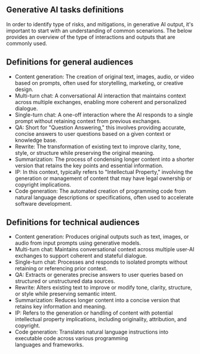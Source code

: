 ## Generative AI tasks definitions

In order to identify type of risks, and mitigations, in generative AI output, it's important to start with an understanding of common scenarions. The below provides an overview of the type of interactions and outputs that are commonly used. 

## Definitions for general audiences

- Content generation: The creation of original text, images, audio, or video based on prompts, often used for storytelling, marketing, or creative design.
- Multi-turn chat: A conversational AI interaction that maintains context across multiple exchanges, enabling more coherent and personalized dialogue.
- Single-turn chat: A one-off interaction where the AI responds to a single prompt without retaining context from previous exchanges.
- QA: Short for "Question Answering," this involves providing accurate, concise answers to user questions based on a given context or knowledge base.
- Rewrite: The transformation of existing text to improve clarity, tone, style, or structure while preserving the original meaning.
- Summarization: The process of condensing longer content into a shorter version that retains the key points and essential information.
- IP: In this context, typically refers to "Intellectual Property," involving the generation or management of content that may have legal ownership or copyright implications.
- Code generation: The automated creation of programming code from natural language descriptions or specifications, often used to accelerate software development.

## Definitions for technical audiences 

- Content generation: Produces original outputs such as text, images, or audio from input prompts using generative models.
- Multi-turn chat: Maintains conversational context across multiple user-AI exchanges to support coherent and stateful dialogue.
- Single-turn chat: Processes and responds to isolated prompts without retaining or referencing prior context.
- QA: Extracts or generates precise answers to user queries based on structured or unstructured data sources.
- Rewrite: Alters existing text to improve or modify tone, clarity, structure, or style while preserving semantic intent.
- Summarization: Reduces longer content into a concise version that retains key information and meaning.
- IP: Refers to the generation or handling of content with potential intellectual property implications, including originality, attribution, and copyright.
- Code generation: Translates natural language instructions into executable code across various programming languages and frameworks.

